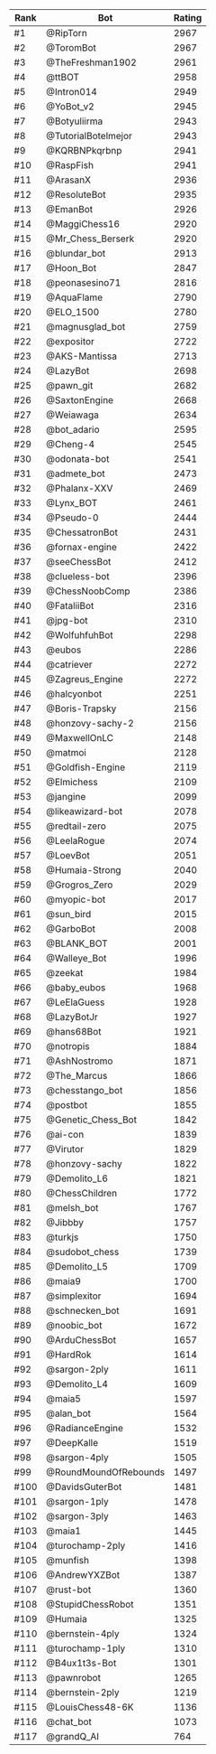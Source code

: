Rank|Bot|Rating
---|---|---
#1|@RipTorn|2967
#2|@ToromBot|2967
#3|@TheFreshman1902|2961
#4|@ttBOT|2958
#5|@Intron014|2949
#6|@YoBot_v2|2945
#7|@Botyuliirma|2943
#8|@TutorialBotelmejor|2943
#9|@KQRBNPkqrbnp|2941
#10|@RaspFish|2941
#11|@ArasanX|2936
#12|@ResoluteBot|2935
#13|@EmanBot|2926
#14|@MaggiChess16|2920
#15|@Mr_Chess_Berserk|2920
#16|@blundar_bot|2913
#17|@Hoon_Bot|2847
#18|@peonasesino71|2816
#19|@AquaFlame|2790
#20|@ELO_1500|2780
#21|@magnusglad_bot|2759
#22|@expositor|2722
#23|@AKS-Mantissa|2713
#24|@LazyBot|2698
#25|@pawn_git|2682
#26|@SaxtonEngine|2668
#27|@Weiawaga|2634
#28|@bot_adario|2595
#29|@Cheng-4|2545
#30|@odonata-bot|2541
#31|@admete_bot|2473
#32|@Phalanx-XXV|2469
#33|@Lynx_BOT|2461
#34|@Pseudo-0|2444
#35|@ChessatronBot|2431
#36|@fornax-engine|2422
#37|@seeChessBot|2412
#38|@clueless-bot|2396
#39|@ChessNoobComp|2386
#40|@FataliiBot|2316
#41|@jpg-bot|2310
#42|@WolfuhfuhBot|2298
#43|@eubos|2286
#44|@catriever|2272
#45|@Zagreus_Engine|2272
#46|@halcyonbot|2251
#47|@Boris-Trapsky|2156
#48|@honzovy-sachy-2|2156
#49|@MaxwellOnLC|2148
#50|@matmoi|2128
#51|@Goldfish-Engine|2119
#52|@Elmichess|2109
#53|@jangine|2099
#54|@likeawizard-bot|2078
#55|@redtail-zero|2075
#56|@LeelaRogue|2074
#57|@LoevBot|2051
#58|@Humaia-Strong|2040
#59|@Grogros_Zero|2029
#60|@myopic-bot|2017
#61|@sun_bird|2015
#62|@GarboBot|2008
#63|@BLANK_BOT|2001
#64|@Walleye_Bot|1996
#65|@zeekat|1984
#66|@baby_eubos|1968
#67|@LeElaGuess|1928
#68|@LazyBotJr|1927
#69|@hans68Bot|1921
#70|@notropis|1884
#71|@AshNostromo|1871
#72|@The_Marcus|1866
#73|@chesstango_bot|1856
#74|@postbot|1855
#75|@Genetic_Chess_Bot|1842
#76|@ai-con|1839
#77|@Virutor|1829
#78|@honzovy-sachy|1822
#79|@Demolito_L6|1821
#80|@ChessChildren|1772
#81|@melsh_bot|1767
#82|@Jibbby|1757
#83|@turkjs|1750
#84|@sudobot_chess|1739
#85|@Demolito_L5|1709
#86|@maia9|1700
#87|@simplexitor|1694
#88|@schnecken_bot|1691
#89|@noobic_bot|1672
#90|@ArduChessBot|1657
#91|@HardRok|1614
#92|@sargon-2ply|1611
#93|@Demolito_L4|1609
#94|@maia5|1597
#95|@alan_bot|1564
#96|@RadianceEngine|1532
#97|@DeepKalle|1519
#98|@sargon-4ply|1505
#99|@RoundMoundOfRebounds|1497
#100|@DavidsGuterBot|1481
#101|@sargon-1ply|1478
#102|@sargon-3ply|1463
#103|@maia1|1445
#104|@turochamp-2ply|1416
#105|@munfish|1398
#106|@AndrewYXZBot|1387
#107|@rust-bot|1360
#108|@StupidChessRobot|1351
#109|@Humaia|1325
#110|@bernstein-4ply|1324
#111|@turochamp-1ply|1310
#112|@B4ux1t3s-Bot|1301
#113|@pawnrobot|1265
#114|@bernstein-2ply|1219
#115|@LouisChess48-6K|1136
#116|@chat_bot|1073
#117|@grandQ_AI|764
